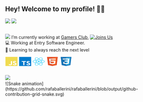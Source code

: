 ## Hey! Welcome to my profile! 👋👋


 <div>
  <a href="https://github.com/mamede" > </a>
  <img height="180em" src="https://github-readme-stats.vercel.app/api?username=mamede&show_icons=true&theme=vue-dark&include_all_commits=true&count_private=true" />
  <img height="180em" src="https://github-readme-stats.vercel.app/api/top-langs/?username=mamede&layout=compact&langs_count=7&theme=vue-darkdarcula" />
</div>

<div style="display: inline_block"><br>
    
<img src="https://gamersclub.com.br/images/medalhas/9.png" width="16"/> I’m currently working at [Gamers Club](https://gamersclub.com.br/), 
<a href="https://vagas.gamersclub.com.br/">
  <img alt="Joins Us" src="https://img.shields.io/badge/-Join%20Us-brightgreen"/>
</a>
<br>
💻 Working at Entry Software Engineer.<br>
🚀 Learning to always reach the next level<br>
    
<img align="center" alt="Js" height="30" width="40" src="https://raw.githubusercontent.com/devicons/devicon/master/icons/javascript/javascript-plain.svg" />
<img align="center" alt="Ts" height="30" width="40" src="https://raw.githubusercontent.com/devicons/devicon/master/icons/typescript/typescript-plain.svg" />
<img align="center" alt="React" height="30" width="40" src="https://raw.githubusercontent.com/devicons/devicon/master/icons/react/react-original.svg" />
<img align="center" alt="HTML" height="30" width="40" src="https://raw.githubusercontent.com/devicons/devicon/master/icons/html5/html5-original.svg" />
<img align="center" alt="CSS" height="30" width="40" src="https://raw.githubusercontent.com/devicons/devicon/master/icons/css3/css3-original.svg" />
</div>

</div>

  ##

<div> 
  <a href="https://www.linkedin.com/in/felipe-mamede" target="_blank"><img src="https://img.shields.io/badge/-LinkedIn-%230077B5?style=for-the-badge&logo=linkedin&logoColor=white" target="_blank"></a> 

<br>
  ![Snake animation](https://github.com/rafaballerini/rafaballerini/blob/output/github-contribution-grid-snake.svg)
 
</div>
